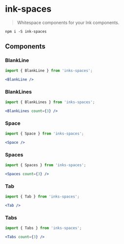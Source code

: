 # ink-spaces

> Whitespace components for your Ink components.

```
npm i -S ink-spaces
```

## Components

### BlankLine

```jsx
import { BlankLine } from 'inks-spaces';

<BlankLine />
```

### BlankLines

```jsx
import { BlankLines } from 'inks-spaces';

<BlankLines count={3} />
```

### Space

```jsx
import { Space } from 'inks-spaces';

<Space />
```

### Spaces

```jsx
import { Spaces } from 'inks-spaces';

<Spaces count={3} />
```

### Tab

```jsx
import { Tab } from 'inks-spaces';

<Tab />
```

### Tabs

```jsx
import { Tabs } from 'inks-spaces';

<Tabs count={3} />
```